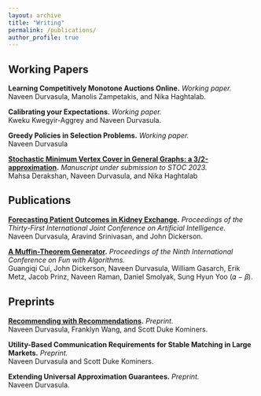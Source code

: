 ```yaml
---
layout: archive
title: "Writing"
permalink: /publications/
author_profile: true
---
```


## Working Papers

**Learning Competitively Monotone Auctions Online.** _Working paper._ <br/> Naveen Durvasula, Manolis Zampetakis, and Nika Haghtalab.

**Calibrating your Expectations.** _Working paper._ <br/> Kweku Kwegyir-Aggrey and Naveen Durvasula.

**Greedy Policies in Selection Problems.** _Working paper._ <br/> Naveen Durvasula

**[Stochastic Minimum Vertex Cover in General Graphs: a 3/2-approximation](https://people.eecs.berkeley.edu/~nika/pubs/stochasticVC.pdf).** _Manuscript under submission to STOC 2023._ <br/> Mahsa Derakshan, Naveen Durvasula, and Nika Haghtalab

## Publications

**[Forecasting Patient Outcomes in Kidney Exchange](https://www.cs.umd.edu/~srin/PDF/2022/2022-ijcai-kidney-exchange-longer.pdf).** _Proceedings of the Thirty-First International Joint Conference on Artificial Intelligence._ <br/> Naveen Durvasula, Aravind Srinivasan, and John Dickerson.

**[A Muffin-Theorem Generator](https://drops.dagstuhl.de/opus/volltexte/2018/8806/pdf/LIPIcs-FUN-2018-15.pdf).** _Proceedings of the Ninth International Conference on Fun with Algorithms._ <br/> Guangiqi Cui, John Dickerson, Naveen Durvasula, William Gasarch, Erik Metz, Jacob Prinz, Naveen Raman, Daniel
Smolyak, Sung Hyun Yoo (𝛼 − 𝛽).

## Preprints

**[Recommending with Recommendations](https://arxiv.org/abs/2112.00979).** _Preprint._ <br/> Naveen Durvasula, Franklyn Wang, and Scott Duke Kominers.

**Utility-Based Communication Requirements for Stable Matching in Large Markets.** _Preprint._ <br/> Naveen Durvasula and Scott Duke Kominers.

**Extending Universal Approximation Guarantees.** _Preprint._ <br/> Naveen Durvasula.


